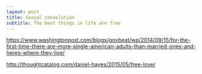 ```yaml
---
layout: post
title: Sexual convolution
subtitle: The best things in life are free
---
```


https://www.washingtonpost.com/blogs/govbeat/wp/2014/09/15/for-the-first-time-there-are-more-single-american-adults-than-married-ones-and-heres-where-they-live/

http://thoughtcatalog.com/daniel-hayes/2015/05/free-love/

[//]: # (College enrollment: http://archive.is/vB0kk)
